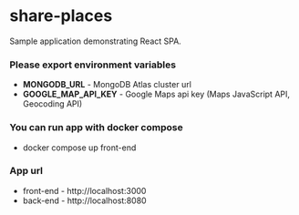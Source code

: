 # share-places
Sample application demonstrating React SPA.

### Please export environment variables
- **MONGODB_URL** - MongoDB Atlas cluster url
- **GOOGLE_MAP_API_KEY** - Google Maps api key (Maps JavaScript API, Geocoding API)

### You can run app with docker compose
- docker compose up front-end

### App url
- front-end - http://localhost:3000
- back-end - http://localhost:8080
